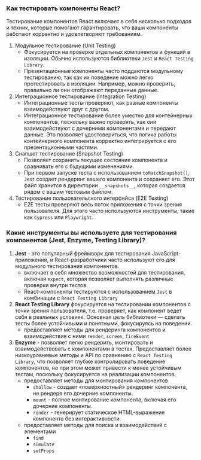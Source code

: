  
### Как тестировать компоненты React?
Тестирование компонентов React включает в себя несколько подходов и техник, которые помогают гарантировать, что ваши 
компоненты работают корректно и удовлетворяют требованиям.

1. Модульное тестирование (Unit Testing)
   - Фокусируется на проверке отдельных компонентов и функций в изоляции. Обычно используются библиотеки ``Jest`` и 
   ``React Testing Library``.
   - Презентационные компоненты часто поддаются модульному тестированию, так как их поведение можно легко 
   протестировать в изоляции. Например, можно проверить, правильно ли они отображают переданные данные.
2. Интеграционное тестирование (Integration Testing)
   - Интеграционные тесты проверяют, как разные компоненты взаимодействуют друг с другом.
   - Интеграционное тестирование более уместно для контейнерных компонентов, поскольку важно проверять, как они 
   взаимодействуют с дочерними компонентами и передают данные. Это позволяет удостовериться, что логика работы 
   контейнерного компонента корректно интегрируется с его презентационными частями.
3. Снапшот тестирование (Snapshot Testing)
   - Позволяет сохранить текущее состояние компонента и сравнивать его с будущими изменениями.
   - При первом запуске теста с использованием ``toMatchSnapshot()``, ``Jest`` создает рендеринг вашего компонента 
   и сохраняет его. Этот файл хранится в директории ``__snapshots__``, которая создается рядом с вашим тестовым файлом.
4. Тестирование пользовательского интерфейса (E2E Testing)
   - E2E тесты проверяют весь поток приложения с точки зрения пользователя. Для этого часто используются инструменты, 
   такие как ``Cypress`` или ``Playwright``.

### Какие инструменты вы используете для тестирования компонентов (Jest, Enzyme, Testing Library)?
1. **Jest** - это популярный фреймворк для тестирования JavaScript-приложений, и React-разработчики часто используют 
его для модульного тестирования компонентов.
   - включает в себя множество возможностей для тестирования, включая ``expect``, которая позволяет выполнять различные 
   проверки внутри тестов.
   - React-компоненты тестируются с использованием ``Jest`` в комбинации с ``React Testing Library``
2. **React Testing Library** фокусируется на тестировании компонентов с точки зрения пользователя, т.е. проверяет, как 
компонент ведет себя в реальных условиях. Основная цель библиотеки — сделать тесты более устойчивыми и понятными, 
фокусируясь на поведении.
   - предоставляет методы для рендеринга компонентов и взаимодействия с ними ``render``, ``screen``, ``fireEvent``
3. **Enzyme** - позволяет легко рендерить, монтировать и взаимодействовать с компонентами в тестах. Предоставляет более 
низкоуровневые методы и API по сравнению с ``React Testing Library``, что позволяет глубже контролировать поведение 
компонентов, но при этом может привести к менее устойчивым тестам, поскольку фокусируется на реализации компонентов.
   - предоставляет методы для монтирования компонентов 
     - ``shallow`` - cоздает «поверхностный» рендеринг компонента, не рендеря его дочерние компоненты.
     - ``mount`` - полное монтирование компонента, включая его дочерние компоненты. 
     - ``render`` - генерирует статическое HTML-выражение компонента без интерактивности.
   - предоставляет методы для поиска и взаимодействий с элементами
     - ``find``
     - ``simulate``
     - ``setProps``
